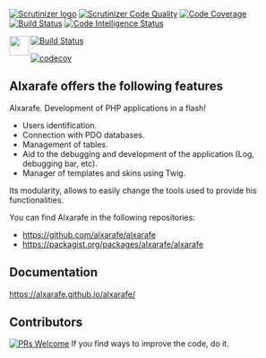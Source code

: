 [![Scrutinizer logo](https://scrutinizer-ci.com/images/logo.png)](https://scrutinizer-ci.com/g/alxarafe/alxarafe/?branch=master)
[![Scrutinizer Code Quality](https://scrutinizer-ci.com/g/alxarafe/alxarafe/badges/quality-score.png?b=master)](https://scrutinizer-ci.com/g/alxarafe/alxarafe/?branch=master)
[![Code Coverage](https://scrutinizer-ci.com/g/alxarafe/alxarafe/badges/coverage.png?b=master)](https://scrutinizer-ci.com/g/alxarafe/alxarafe/?branch=master)
[![Build Status](https://scrutinizer-ci.com/g/alxarafe/alxarafe/badges/build.png?b=master)](https://scrutinizer-ci.com/g/alxarafe/alxarafe/build-status/master)
[![Code Intelligence Status](https://scrutinizer-ci.com/g/alxarafe/alxarafe/badges/code-intelligence.svg?b=master)](https://scrutinizer-ci.com/code-intelligence)

[<img align="left" width="35" height="35" src="https://travis-ci.com/images/logos/TravisCI-Mascot-1.png">](https://travis-ci.org/alxarafe/alxarafe)
[![Build Status](https://travis-ci.org/alxarafe/alxarafe.svg?branch=master)](https://travis-ci.org/alxarafe/alxarafe)

[![codecov](https://codecov.io/gh/alxarafe/alxarafe/branch/master/graph/badge.svg)](https://codecov.io/gh/alxarafe/alxarafe)

## Alxarafe offers the following features
Alxarafe. Development of PHP applications in a flash!

- Users identification.
- Connection with PDO databases.
- Management of tables.
- Aid to the debugging and development of the application (Log, debugging bar, etc).
- Manager of templates and skins using Twig.

Its modularity, allows to easily change the tools used to provide his functionalities.

You can find Alxarafe in the following repositories:
- https://github.com/alxarafe/alxarafe
- https://packagist.org/packages/alxarafe/alxarafe

## Documentation
https://alxarafe.github.io/alxarafe/

## Contributors
[![PRs Welcome](https://img.shields.io/badge/PRs-welcome-brightgreen.svg)](https://github.com/alxarafe/alxarafe/issues?utf8=✓&q=is%3Aopen%20is%3Aissue)
If you find ways to improve the code, do it.